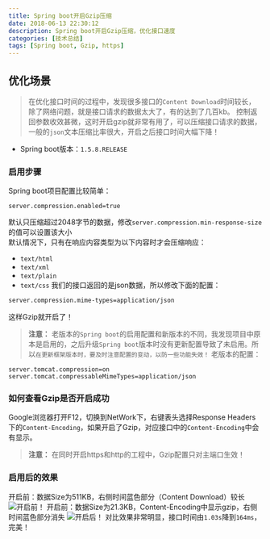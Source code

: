 ```yaml
---
title: Spring boot开启Gzip压缩
date: 2018-06-13 22:30:12
description: Spring boot开启Gzip压缩，优化接口速度
categories: [技术总结]
tags: [Spring boot, Gzip, https]
---
```


## 优化场景
> 在优化接口时间的过程中，发现很多接口的`Content Download`时间较长，除了网络问题，就是接口请求的数据太大了，有的达到了几百kb。
控制返回参数收效甚微，这时开启gzip就非常有用了，可以压缩接口请求的数据，一般的`json`文本压缩比率很大，开启之后接口时间大幅下降！

- Spring boot版本：`1.5.8.RELEASE`

### 启用步骤
Spring boot项目配置比较简单：
```properties
server.compression.enabled=true
```
默认只压缩超过2048字节的数据，修改`server.compression.min-response-size`的值可以设置该大小  
默认情况下，只有在响应内容类型为以下内容时才会压缩响应：
- `text/html`
- `text/xml`
- `text/plain`
- `text/css`
我们的接口返回的是json数据，所以修改下面的配置：
```bash
server.compression.mime-types=application/json
```
这样Gzip就开启了！
> **注意：** 老版本的`Spring boot`的启用配置和新版本的不同，我发现项目中原本是启用的，之后升级`Spring boot`版本时没有更新配置导致了未启用。所以`在更新框架版本时，要及时注意配置的变动，以防一些功能失效！`
> 老版本的配置：
```properties
server.tomcat.compression=on
server.tomcat.compressableMimeTypes=application/json
```

### 如何查看Gzip是否开启成功
Google浏览器打开F12，切换到NetWork下，右键表头选择Response Headers下的`Content-Encoding`，如果开启了Gzip，对应接口中的`Content-Encoding`中会有显示。
> **注意：** 在同时开启https和http的工程中，Gzip配置只对主端口生效！

### 启用后的效果
开启前：数据Size为511KB，右侧时间蓝色部分（Content Download）较长
<img src="/blog/images/gzip_1.png" title="开启前！">
开启前：数据Size为21.3KB，Content-Encoding中显示gzip，右侧时间蓝色部分消失
<img src="/blog/images/gzip_2.png" title="开启后！">
对比效果非常明显，接口时间由`1.03s`降到`164ms`，完美！
